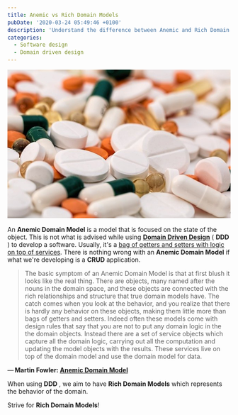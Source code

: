 ```yaml
---
title: Anemic vs Rich Domain Models
pubDate: '2020-03-24 05:49:46 +0100'
description: 'Understand the difference between Anemic and Rich Domain Models in Domain-Driven Design. Learn which approach to choose for better code organization and business logic encapsulation.'
categories:
  - Software design
  - Domain driven design
---
```


![technical debt](/assets/anemic_domain_model.jpg "technical debt")

An  **Anemic Domain Model**  is a model that is focused on the state of the object. This is not what is advised while using [**Domain Driven Design**](/domain-driven-design-core-concepts/) ( **DDD** ) to develop a software.
 Usually, it&#39;s a [bag of getters and setters with logic on top of services](/tell-dont-ask-getters-are-evil/).
 There is nothing wrong with an  **Anemic Domain Model**  if what we&#39;re developing is a  **CRUD**  application.

> The basic symptom of an Anemic Domain Model is that at first blush it looks like the real thing. There are objects, many named after the nouns in the domain space, and these objects are connected with the rich relationships and structure that true domain models have. The catch comes when you look at the behavior, and you realize that there is hardly any behavior on these objects, making them little more than bags of getters and setters. Indeed often these models come with design rules that say that you are not to put any domain logic in the the domain objects. Instead there are a set of service objects which capture all the domain logic, carrying out all the computation and updating the model objects with the results. These services live on top of the domain model and use the domain model for data.

— **Martin Fowler: [Anemic Domain Model](https://www.martinfowler.com/bliki/AnemicDomainModel.html)**

When using  **DDD** , we aim to have  **Rich Domain Models**  which represents the behavior of the domain.

Strive for  **Rich Domain Models**!
